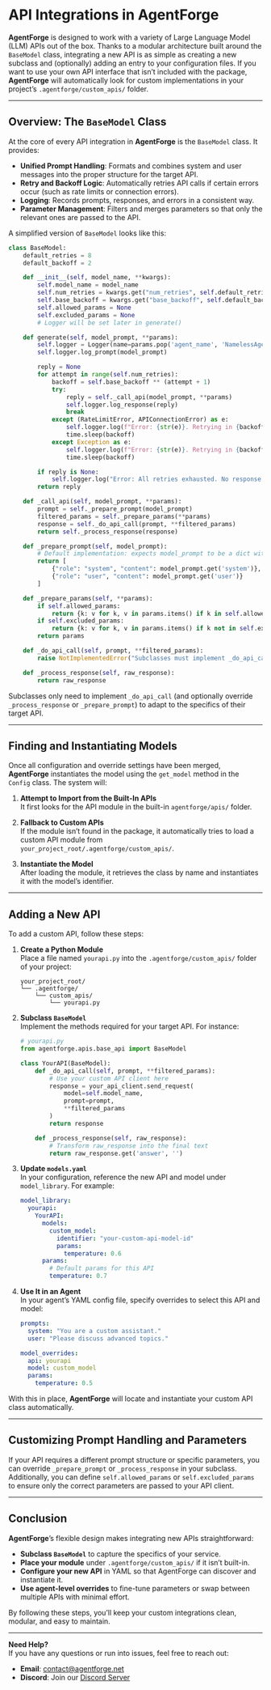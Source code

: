 # API Integrations in AgentForge

**AgentForge** is designed to work with a variety of Large Language Model (LLM) APIs out of the box. Thanks to a modular architecture built around the `BaseModel` class, integrating a new API is as simple as creating a new subclass and (optionally) adding an entry to your configuration files. If you want to use your own API interface that isn’t included with the package, **AgentForge** will automatically look for custom implementations in your project’s `.agentforge/custom_apis/` folder.

---

## Overview: The `BaseModel` Class

At the core of every API integration in **AgentForge** is the `BaseModel` class. It provides:

- **Unified Prompt Handling**: Formats and combines system and user messages into the proper structure for the target API.
- **Retry and Backoff Logic**: Automatically retries API calls if certain errors occur (such as rate limits or connection errors).
- **Logging**: Records prompts, responses, and errors in a consistent way.
- **Parameter Management**: Filters and merges parameters so that only the relevant ones are passed to the API.

A simplified version of `BaseModel` looks like this:

```python
class BaseModel:
    default_retries = 8
    default_backoff = 2

    def __init__(self, model_name, **kwargs):
        self.model_name = model_name
        self.num_retries = kwargs.get("num_retries", self.default_retries)
        self.base_backoff = kwargs.get("base_backoff", self.default_backoff)
        self.allowed_params = None
        self.excluded_params = None
        # Logger will be set later in generate()

    def generate(self, model_prompt, **params):
        self.logger = Logger(name=params.pop('agent_name', 'NamelessAgent'))
        self.logger.log_prompt(model_prompt)

        reply = None
        for attempt in range(self.num_retries):
            backoff = self.base_backoff ** (attempt + 1)
            try:
                reply = self._call_api(model_prompt, **params)
                self.logger.log_response(reply)
                break
            except (RateLimitError, APIConnectionError) as e:
                self.logger.log(f"Error: {str(e)}. Retrying in {backoff} seconds...", level="warning")
                time.sleep(backoff)
            except Exception as e:
                self.logger.log(f"Error: {str(e)}. Retrying in {backoff} seconds...", level="warning")
                time.sleep(backoff)

        if reply is None:
            self.logger.log("Error: All retries exhausted. No response received.", level="critical")
        return reply

    def _call_api(self, model_prompt, **params):
        prompt = self._prepare_prompt(model_prompt)
        filtered_params = self._prepare_params(**params)
        response = self._do_api_call(prompt, **filtered_params)
        return self._process_response(response)

    def _prepare_prompt(self, model_prompt):
        # Default implementation: expects model_prompt to be a dict with 'system' and 'user'
        return [
            {"role": "system", "content": model_prompt.get('system')},
            {"role": "user", "content": model_prompt.get('user')}
        ]

    def _prepare_params(self, **params):
        if self.allowed_params:
            return {k: v for k, v in params.items() if k in self.allowed_params}
        if self.excluded_params:
            return {k: v for k, v in params.items() if k not in self.excluded_params}
        return params

    def _do_api_call(self, prompt, **filtered_params):
        raise NotImplementedError("Subclasses must implement _do_api_call.")

    def _process_response(self, raw_response):
        return raw_response
```

Subclasses only need to implement `_do_api_call` (and optionally override `_process_response` or `_prepare_prompt`) to adapt to the specifics of their target API.

---

## Finding and Instantiating Models

Once all configuration and override settings have been merged, **AgentForge** instantiates the model using the `get_model` method in the `Config` class. The system will:

1. **Attempt to Import from the Built-In APIs**  
   It first looks for the API module in the built-in `agentforge/apis/` folder.

2. **Fallback to Custom APIs**  
   If the module isn’t found in the package, it automatically tries to load a custom API module from  
   `your_project_root/.agentforge/custom_apis/`.

3. **Instantiate the Model**  
   After loading the module, it retrieves the class by name and instantiates it with the model’s identifier.

---

## Adding a New API

To add a custom API, follow these steps:

1. **Create a Python Module**  
   Place a file named `yourapi.py` into the `.agentforge/custom_apis/` folder of your project:
   ```
   your_project_root/
   └── .agentforge/
       └── custom_apis/
           └── yourapi.py
   ```

2. **Subclass `BaseModel`**  
   Implement the methods required for your target API. For instance:

   ```python
   # yourapi.py
   from agentforge.apis.base_api import BaseModel

   class YourAPI(BaseModel):
       def _do_api_call(self, prompt, **filtered_params):
           # Use your custom API client here
           response = your_api_client.send_request(
               model=self.model_name,
               prompt=prompt,
               **filtered_params
           )
           return response

       def _process_response(self, raw_response):
           # Transform raw_response into the final text
           return raw_response.get('answer', '')
   ```

3. **Update `models.yaml`**  
   In your configuration, reference the new API and model under `model_library`. For example:

   ```yaml
   model_library:
     yourapi:
       YourAPI:
         models:
           custom_model:
             identifier: "your-custom-api-model-id"
             params:
               temperature: 0.6
         params:
           # Default params for this API
           temperature: 0.7
   ```

4. **Use It in an Agent**  
   In your agent’s YAML config file, specify overrides to select this API and model:

   ```yaml
   prompts:
     system: "You are a custom assistant."
     user: "Please discuss advanced topics."

   model_overrides:
     api: yourapi
     model: custom_model
     params:
       temperature: 0.5
   ```

With this in place, **AgentForge** will locate and instantiate your custom API class automatically.

---

## Customizing Prompt Handling and Parameters

If your API requires a different prompt structure or specific parameters, you can override `_prepare_prompt` or `_process_response` in your subclass. Additionally, you can define `self.allowed_params` or `self.excluded_params` to ensure only the correct parameters are passed to your API client.

---

## Conclusion

**AgentForge**’s flexible design makes integrating new APIs straightforward:
- **Subclass `BaseModel`** to capture the specifics of your service.
- **Place your module** under `.agentforge/custom_apis/` if it isn’t built-in.
- **Configure your new API** in YAML so that AgentForge can discover and instantiate it.
- **Use agent-level overrides** to fine-tune parameters or swap between multiple APIs with minimal effort.

By following these steps, you’ll keep your custom integrations clean, modular, and easy to maintain.

---

**Need Help?**  
If you have any questions or run into issues, feel free to reach out:

- **Email**: [contact@agentforge.net](mailto:contact@agentforge.net)  
- **Discord**: Join our [Discord Server](https://discord.gg/ttpXHUtCW6)